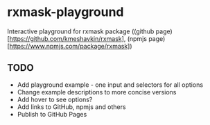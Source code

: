# rxmask-playground
Interactive playground for rxmask package ((github page)[https://github.com/kmeshavkin/rxmask], (npmjs page)[https://www.npmjs.com/package/rxmask])

## TODO
* Add playground example - one input and selectors for all options
* Change example descriptions to more concise versions
* Add hover to see options?
* Add links to GitHub, npmjs and others
* Publish to GitHub Pages